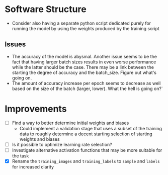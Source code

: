 # Software Structure
- Consider also having a separate python script dedicated purely for running the model by using the weights produced by the training script

## Issues
- The accuracy of the model is abysmal. Another issue seems to be the fact that having larger batch sizes results in even worse performance while the latter should be the case. There may be a link between the starting the degree of accuracy and the batch_size. Figure out what's going on.
- The amount of accuracy increase per epoch seems to decrease as well based on the size of the batch (larger, lower). What the hell is going on?`

# Improvements
- [ ] Find a way to better determine initial weights and biases
  * Could implement a validation stage that uses a subset of the training data to roughly determine a decent starting selection of starting weights and biases
- [ ] Is it possible to optimize learning rate selection?
- [ ] Investigate alternative activation functions that may be more suitable for the task
- [x] Rename the `training_images` and `training_labels` to `sample` and `labels` for increased clarity